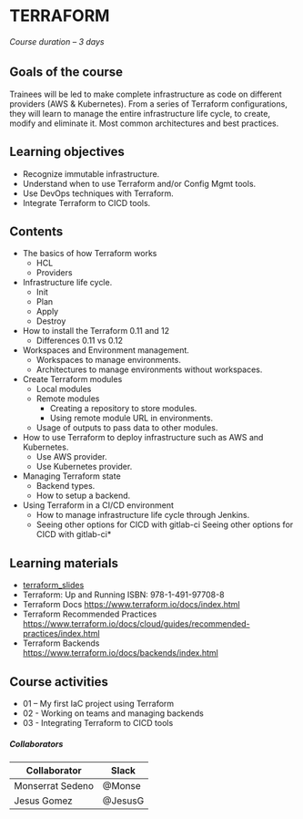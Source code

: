 # TERRAFORM 

###### Course duration – 3 days

## Goals of the course

Trainees will be led to make complete infrastructure as code on different providers (AWS & Kubernetes). From a series of Terraform configurations, they will learn to manage the entire infrastructure life cycle, to create, modify and eliminate it. Most common architectures and best practices.  

## Learning objectives 

- Recognize immutable infrastructure. 
- Understand when to use Terraform and/or Config Mgmt tools. 
- Use DevOps techniques with Terraform. 
- Integrate Terraform to CICD tools. 

 

## Contents 

- The basics of how Terraform works 
	- HCL 
	- Providers 
- Infrastructure life cycle. 
	- Init 
	- Plan 
	- Apply 
	- Destroy 
- How to install the Terraform 0.11 and 12 
	- Differences 0.11 vs 0.12 
- Workspaces and Environment management. 
	- Workspaces to manage environments. 
	- Architectures to manage environments without workspaces. 
- Create Terraform modules 
	- Local modules 
	- Remote modules 
		- Creating a repository to store modules. 
		- Using remote module URL in environments. 
	- Usage of outputs to pass data to other modules. 
- How to use Terraform to deploy infrastructure such as AWS and Kubernetes. 
	- Use AWS provider. 
	- Use Kubernetes provider.  
- Managing Terraform state 
	- Backend types. 
	- How to setup a backend. 
- Using Terraform in a CI/CD environment 
	- How to manage infrastructure life cycle through Jenkins. 
	- Seeing other options for CICD with gitlab-ci Seeing other options for CICD with gitlab-ci* 


## Learning materials 

- [terraform_slides](https://digitalonus01.sharepoint.com/:p:/r/_layouts/15/Doc.aspx?sourcedoc=%7B0ECC5406-4E1C-47C0-8E2C-CE120AB944A7%7D&file=DOU%20University%20-%20Terraform.pptx&action=edit&mobileredirect=true)
- Terraform: Up and Running 
ISBN: 978-1-491-97708-8 
- Terraform Docs 
https://www.terraform.io/docs/index.html 
- Terraform Recommended Practices 
https://www.terraform.io/docs/cloud/guides/recommended-practices/index.html
- Terraform Backends
https://www.terraform.io/docs/backends/index.html

## Course activities 

- 01 – My first IaC project using Terraform 
- 02 -  Working on teams and managing backends
- 03 - Integrating Terraform to CICD tools


##### Collaborators 

| Collaborator  | Slack  |
| ------------ | ------------ |
| Monserrat Sedeno   |@Monse   |
| Jesus Gomez  |@JesusG   |
 
